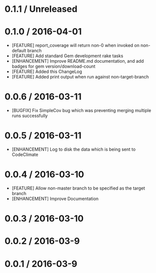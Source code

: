 # 0.1.1 / Unreleased

# 0.1.0 / 2016-04-01

* [FEATURE] report_coverage will return non-0 when invoked on non-default branch
* [FEATURE] Add standard Gem development rake tasks
* [ENHANCEMENT] Improve README.md documentation, and add badges for gem version/download-count
* [FEATURE] Added this ChangeLog
* [FEATURE] Added print output when run against non-target-branch

# 0.0.6 / 2016-03-11

* [BUGFIX] Fix SimpleCov bug which was preventing merging multiple runs successfully

# 0.0.5 / 2016-03-11

* [ENHANCEMENT] Log to disk the data which is being sent to CodeClimate

# 0.0.4 / 2016-03-10

* [FEATURE] Allow non-master branch to be specified as the target branch
* [ENHANCEMENT] Improve Documentation

# 0.0.3 / 2016-03-10

# 0.0.2 / 2016-03-9

# 0.0.1 / 2016-03-9

